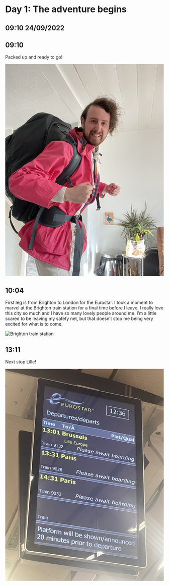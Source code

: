 # Day 1: The adventure begins
## 09:10 24/09/2022

## 09:10
Packed up and ready to go!

![Person ready for adventure](https://raw.githubusercontent.com/benknight135/thirty-knights/main/api/data/posts/day1/packed.jpeg)

## 10:04
First leg is from Brighton to London for the Eurostar. I took a moment to marvel at the Brighton train station for a final time before I leave. I really love this city so much and I have so many lovely people around me. I’m a little scared to be leaving my safety net, but that doesn’t stop me being very excited for what is to come.

![Brighton train station](https://raw.githubusercontent.com/benknight135/thirty-knights/main/api/data/posts/day1/station.jpeg)

## 13:11
Next stop Lille!

![Eurostar departure board](https://raw.githubusercontent.com/benknight135/thirty-knights/main/api/data/posts/day1/departure.jpeg)
